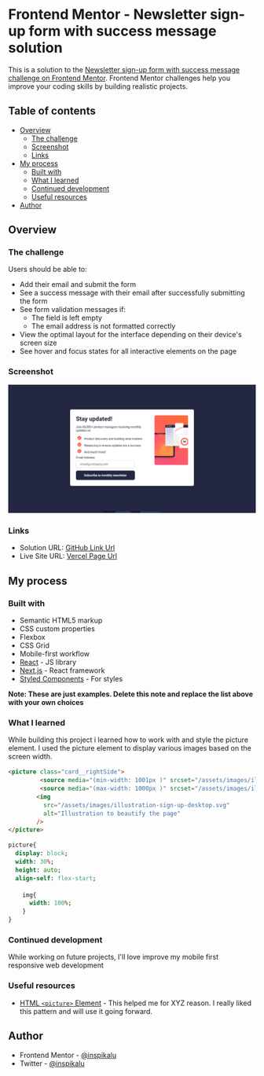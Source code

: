 # Frontend Mentor - Newsletter sign-up form with success message solution

This is a solution to the [Newsletter sign-up form with success message challenge on Frontend Mentor](https://www.frontendmentor.io/challenges/newsletter-signup-form-with-success-message-3FC1AZbNrv). Frontend Mentor challenges help you improve your coding skills by building realistic projects.


## Table of contents

- [Overview](#overview)
  - [The challenge](#the-challenge)
  - [Screenshot](#screenshot)
  - [Links](#links)
- [My process](#my-process)
  - [Built with](#built-with)
  - [What I learned](#what-i-learned)
  - [Continued development](#continued-development)
  - [Useful resources](#useful-resources)
- [Author](#author)


## Overview

### The challenge

Users should be able to:

- Add their email and submit the form
- See a success message with their email after successfully submitting the form
- See form validation messages if:
  - The field is left empty
  - The email address is not formatted correctly
- View the optimal layout for the interface depending on their device's screen size
- See hover and focus states for all interactive elements on the page

### Screenshot

![Screenshot](./screenshot.png)

### Links

- Solution URL: [GitHub Link Url](https://github.com/inspikalu/newsletter-sign-up-with-success-message)
- Live Site URL: [Vercel Page Url](https://newsletter-sign-up-with-success-message-3yl4.onrender.com/)

## My process

### Built with

- Semantic HTML5 markup
- CSS custom properties
- Flexbox
- CSS Grid
- Mobile-first workflow
- [React](https://reactjs.org/) - JS library
- [Next.js](https://nextjs.org/) - React framework
- [Styled Components](https://styled-components.com/) - For styles

**Note: These are just examples. Delete this note and replace the list above with your own choices**

### What I learned

While building this project i learned how to work with and style the picture element.
I used the picture element to display various images based on the screen width.

```html
<picture class="card__rightSide">
         <source media="(min-width: 1001px )" srcset="/assets/images/illustration-sign-up-desktop.svg">
         <source media="(max-width: 1000px )" srcset="/assets/images/illustration-sign-up-mobile.svg">
        <img
          src="/assets/images/illustration-sign-up-desktop.svg"
          alt="Illustration to beautify the page"
        />
</picture>
```
```sass
picture{
  display: block;
  width: 30%;
  height: auto;
  align-self: flex-start;

    img{
      width: 100%;
    }
}


```

### Continued development

While working on future projects, I'll love  improve my mobile first responsive web development
### Useful resources

- [HTML `<picture>` Element](https://www.w3schools.com/html/html_images_picture.asp) - This helped me for XYZ reason. I really liked this pattern and will use it going forward.

## Author

- Frontend Mentor - [@inspikalu](https://www.frontendmentor.io/profile/inspikalu)
- Twitter - [@inspikalu](https://www.twitter.com/inspikalu)
